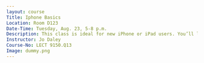 ```yaml
---
layout: course
Title: Iphone Basics
Location: Room D123
Date-Time: Tuesday, Aug. 23, 5-8 p.m.
Description: This class is ideal for new iPhone or iPad users. You’ll learn how to set up and use an iPhone. Soon after, you can use it to make your life easier, more efficient and fun. We’ll cover basic features and functions including activating a new device, installing iTunes, setting up and synchronizing the device, configuring iCloud, setting up email accounts, downloading and arranging apps, and rebooting. Bring your device, logins and passwords to class.
Instructor: Jo Daley
Course-No: LECT 9150.Q13
Image: dummy.png
---
```

